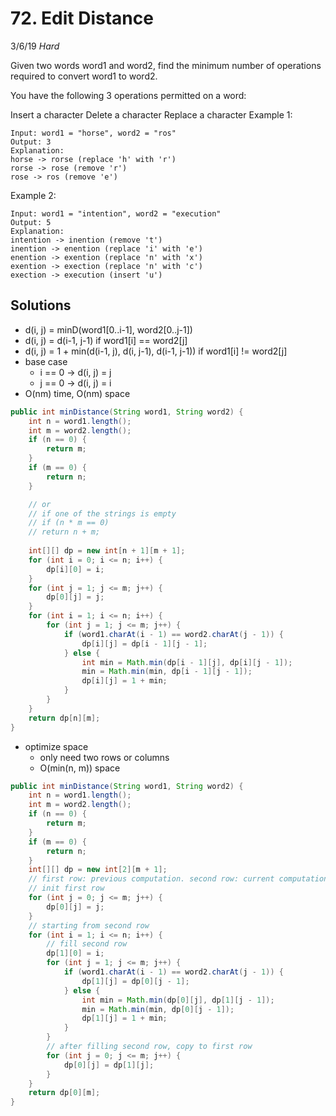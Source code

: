 # 72. Edit Distance
3/6/19
*Hard*

Given two words word1 and word2, find the minimum number of operations required to convert word1 to word2.

You have the following 3 operations permitted on a word:

Insert a character
Delete a character
Replace a character
Example 1:
```
Input: word1 = "horse", word2 = "ros"
Output: 3
Explanation:
horse -> rorse (replace 'h' with 'r')
rorse -> rose (remove 'r')
rose -> ros (remove 'e')
```
Example 2:
```
Input: word1 = "intention", word2 = "execution"
Output: 5
Explanation:
intention -> inention (remove 't')
inention -> enention (replace 'i' with 'e')
enention -> exention (replace 'n' with 'x')
exention -> exection (replace 'n' with 'c')
exection -> execution (insert 'u')
```

## Solutions
- d(i, j) = minD(word1[0..i-1], word2[0..j-1])
- d(i, j) = d(i-1, j-1) if word1[i] == word2[j]
- d(i, j) = 1 + min(d(i-1, j), d(i, j-1), d(i-1, j-1)) if word1[i] != word2[j]
- base case
  - i == 0 -> d(i, j) = j
  - j == 0 -> d(i, j) = i
- O(nm) time, O(nm) space

```Java
public int minDistance(String word1, String word2) {
    int n = word1.length();
    int m = word2.length();
    if (n == 0) {
        return m;
    }
    if (m == 0) {
        return n;
    }

    // or
    // if one of the strings is empty
    // if (n * m == 0)
    // return n + m;
    
    int[][] dp = new int[n + 1][m + 1];
    for (int i = 0; i <= n; i++) {
        dp[i][0] = i;
    }
    for (int j = 1; j <= m; j++) {
        dp[0][j] = j;
    }
    for (int i = 1; i <= n; i++) {
        for (int j = 1; j <= m; j++) {
            if (word1.charAt(i - 1) == word2.charAt(j - 1)) {
                dp[i][j] = dp[i - 1][j - 1];
            } else {
                int min = Math.min(dp[i - 1][j], dp[i][j - 1]);
                min = Math.min(min, dp[i - 1][j - 1]);
                dp[i][j] = 1 + min;
            }
        }
    }
    return dp[n][m];
}
```

- optimize space
  - only need two rows or columns
  - O(min(n, m)) space
```Java
public int minDistance(String word1, String word2) {
    int n = word1.length();
    int m = word2.length();
    if (n == 0) {
        return m;
    }
    if (m == 0) {
        return n;
    }
    int[][] dp = new int[2][m + 1];
    // first row: previous computation. second row: current computation
    // init first row
    for (int j = 0; j <= m; j++) {
        dp[0][j] = j;
    }
    // starting from second row
    for (int i = 1; i <= n; i++) {
        // fill second row
        dp[1][0] = i;
        for (int j = 1; j <= m; j++) {
            if (word1.charAt(i - 1) == word2.charAt(j - 1)) {
                dp[1][j] = dp[0][j - 1];
            } else {
                int min = Math.min(dp[0][j], dp[1][j - 1]);
                min = Math.min(min, dp[0][j - 1]);
                dp[1][j] = 1 + min;
            }
        }
        // after filling second row, copy to first row
        for (int j = 0; j <= m; j++) {
            dp[0][j] = dp[1][j];
        }
    }
    return dp[0][m];
}
```
